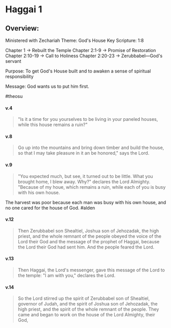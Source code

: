 # Haggai 1

## Overview:
Ministered with Zechariah
Theme: God's House
Key Scripture: 1:8

Chapter 1 → Rebuilt the Temple
Chapter 2:1-9 → Promise of Restoration
Chapter 2:10-19 → Call to Holiness
Chapter 2:20-23 → Zerubbabel—God's servant

Purpose: To get God's House built and to awaken a sense of spiritual responsibility

Message: God wants us to put him first.

#theosu 

#### v.4
>"Is it a time for you yourselves to be living in your paneled houses, while this house remains a ruin?"

#### v.8
>Go up into the mountains and bring down timber and build the house, so that I may take pleasure in it an be honored," says the Lord.

#### v.9
>"You expected much, but see, it turned out to be little. What you brought home, I blew away. Why?" declares the Lord Almighty. "Because of my houe, which remains a ruin, while each of you is busy with his own house.

The harvest was poor because each man was busy with his own house, and no one cared for the house of God.
#alden 

#### v.12
>Then Zerubbabel son Shealtiel, Joshua son of Jehozadak, the high priest, and the whole remnant of the people obeyed the voice of the Lord their God and the message of the prophet of Haggai, because the Lord their God had sent him. And the people feared the Lord.

#### v.13
>Then Haggai, the Lord's messenger, gave this message of the Lord to the temple: "I am with you," declares the Lord.

#### v.14
>So the Lord stirred up the spirit of Zerubbabel son of Shealtiel, governor of Judah, and the spirit of Joshua son of Jehozadak, the high priest, and the spirit of the whole remnant of the people. They came and began to work on the house of the Lord Almighty, their God,









